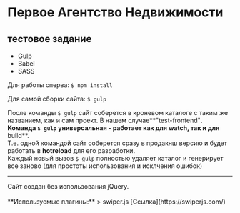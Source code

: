 # Первое Агентство Недвижимости
## тестовое задание

- Gulp
- Babel
- SASS

Для работы сперва:
`$ npm install`

Для самой сборки сайта:
`$ gulp`

После команды `$ gulp` сайт соберется в кроневом каталоге с таким же названием, как и сам проект. В нашем случае**"test-frontend"**.
<br>
Команда  `$ gulp` универсальная - работает как для **watch**, так и для** build**.
<br>
Т.е. одной командой сайт соберется сразу в продакнш версию и будет работать в **hotreload** для его разработки. 
<br>
Каждый новый вызов  `$ gulp` полностью удаляет каталог и генерирует все заново (для простоты использования и исклчения ошибок)
<hr>
Сайт создан без использования jQuery.
<br>
<br>
**Используемые плагины:**
> swiper.js [Ссылка](https://swiperjs.com/)


